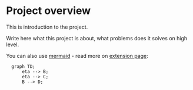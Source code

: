 # Project overview

This is introduction to the project.

Write here what this project is about, what problems does it solves on high level.

You can also use [mermaid](https://mermaid.js.org/) - read more on [extension page](https://github.com/mgaitan/sphinxcontrib-mermaid):

```{mermaid}
  graph TD;
      eta --> B;
      eta --> C;
      B --> D;
```